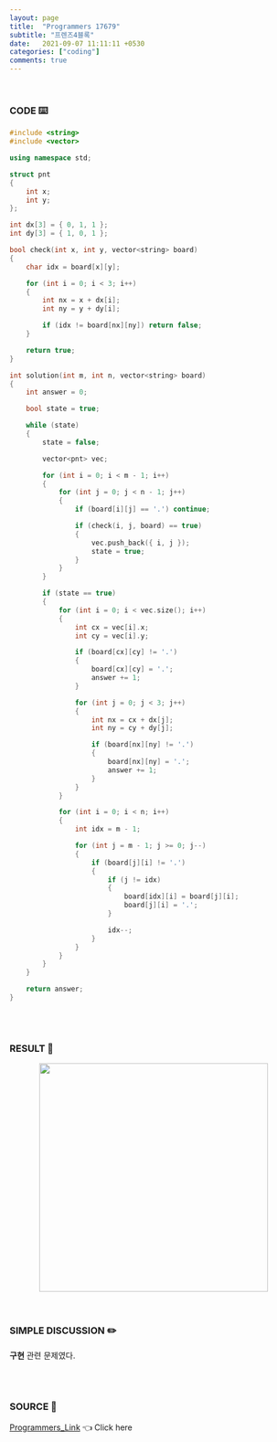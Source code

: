 ```yaml
---
layout: page
title:  "Programmers 17679"
subtitle: "프렌즈4블록"
date:   2021-09-07 11:11:11 +0530
categories: ["coding"]
comments: true
---
```


<br>

### CODE ⌨️

```c++
#include <string>
#include <vector>

using namespace std;

struct pnt
{
	int x;
	int y;
};

int dx[3] = { 0, 1, 1 };
int dy[3] = { 1, 0, 1 };

bool check(int x, int y, vector<string> board)
{
	char idx = board[x][y];

	for (int i = 0; i < 3; i++)
	{
		int nx = x + dx[i];
		int ny = y + dy[i];

		if (idx != board[nx][ny]) return false;
	}

	return true;
}

int solution(int m, int n, vector<string> board)
{
	int answer = 0;

	bool state = true;

	while (state)
	{
		state = false;

		vector<pnt> vec;

		for (int i = 0; i < m - 1; i++)
		{
			for (int j = 0; j < n - 1; j++)
			{
				if (board[i][j] == '.') continue;

				if (check(i, j, board) == true)
				{
					vec.push_back({ i, j });
					state = true;
				}
			}
		}

		if (state == true)
		{
			for (int i = 0; i < vec.size(); i++)
			{
				int cx = vec[i].x;
				int cy = vec[i].y;

				if (board[cx][cy] != '.')
				{
					board[cx][cy] = '.';
					answer += 1;
				}

				for (int j = 0; j < 3; j++)
				{
					int nx = cx + dx[j];
					int ny = cy + dy[j];

					if (board[nx][ny] != '.')
					{
						board[nx][ny] = '.';
						answer += 1;
					}
				}
			}

			for (int i = 0; i < n; i++)
			{
				int idx = m - 1;

				for (int j = m - 1; j >= 0; j--)
				{
					if (board[j][i] != '.')
					{
						if (j != idx)
						{
							board[idx][i] = board[j][i];
							board[j][i] = '.';
						}

						idx--;
					}
				}
			}
		}
	}

	return answer;
}
```  

<br>
<br>

### RESULT 💛

<img src="{{ '/assets/programmers/p17679r.jpg' }}" style="width: 400px; height: auto; margin-left: auto; margin-right: auto; display: block;">  

<br>
<br>

### SIMPLE DISCUSSION ✏️

**구현** 관련 문제였다.  

<br>
<br>

### SOURCE 💎

[Programmers_Link][link] 👈 Click here  

<br>
<br>
<br>

<script src="https://utteranc.es/client.js"
        repo="DCherish/DCherish.github.io"
        issue-term="pathname"
        theme="boxy-light"
        crossorigin="anonymous"
        async>
</script>

[link]: https://programmers.co.kr/learn/courses/30/lessons/17679